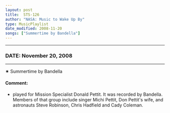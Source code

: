 ```yaml
---
layout: post
title:  STS-126
author: "NASA: Music to Wake Up By"
type: MusicPlaylist
date_modified: 2008-11-20
songs: ["Summertime by Bandella"]
---
```


----
### DATE: November 20, 2008
----
✷ Summertime by Bandella

#### Comment:
* played for Mission Specialist Donald Pettit. It was recorded by Bandella. Members of that group include singer Michi Pettit, Don Pettit's wife, and astronauts Steve Robinson, Chris Hadfield and Cady Coleman.



<br/>
<center>
	<a target="_blank"
	   href="https://twitter.com/intent/tweet?hashtags=Space,NASA,Playlist,NASAWakeupCalls,SpaceProgram&text={{ page.author}}, '{{ page.songs.first }}' {{ page.title }}, {{ page.date | date: '%B %d, %Y' }}. {{ site.url }}{{ page.url }} @nasawakeupcalls">
	   <i class="fab fa-twitter" alt="Tweet this page" style="font-size: 1.3em;"></i>
	</a>
	&nbsp; 	<i class="fas fa-user-astronaut" style="font-size: 1.5em;"></i> &nbsp;
    <a type="amzn" search="'Summertime by Bandella'" category="popular music">
        <i class="fab fa-amazon" style="font-size: 1.3em;"></i>
    </a>
</center>
